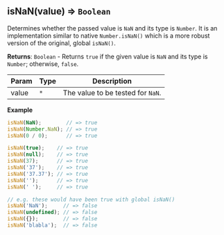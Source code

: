 <a name="isNaN"></a>

## isNaN(value) ⇒ <code>Boolean</code>
Determines whether the passed value is `NaN` and its type is `Number`.
It is an implementation similar to native `Number.isNaN()` which is a more robust version of the original, global `isNaN()`.

**Returns**: <code>Boolean</code> - Returns `true` if the given value is `NaN` and its type is `Number`; otherwise, `false`.

| Param | Type | Description |
| --- | --- | --- |
| value | <code>\*</code> | The value to be tested for `NaN`. |

**Example**  
```js
isNaN(NaN);        // => true
isNaN(Number.NaN); // => true
isNaN(0 / 0);      // => true

isNaN(true);    // => true
isNaN(null);    // => true
isNaN(37);      // => true
isNaN('37');    // => true
isNaN('37.37'); // => true
isNaN('');      // => true
isNaN(' ');     // => true

// e.g. these would have been true with global isNaN()
isNaN('NaN');     // => false
isNaN(undefined); // => false
isNaN({});        // => false
isNaN('blabla');  // => false
```
